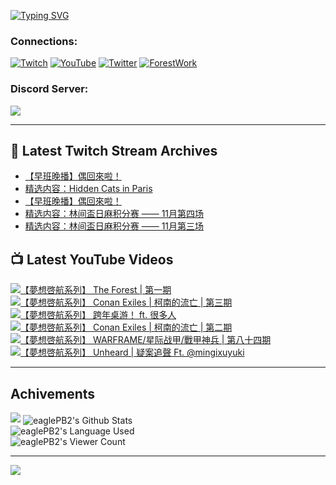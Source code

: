 <!--### Hello people, I'm EaglePB2 - The one who building something for fun 👋
Thank you for standby for this profile.   
The purpose of this profile is coming soon.   
You may come back later, as you wish if this readme.md is updated.   -->

<a href="https://git.io/typing-svg"><img src="https://readme-typing-svg.herokuapp.com?font=Fira+Code&duration=1000&pause=5000&vCenter=true&random=false&width=500&lines=%F0%9F%91%8B+Hello+Everyone%2C+I'm+EaglePB2.;%F0%9F%99%87+Thank+you+for+stopping+by+my+profile.+;%F0%9F%94%AD+%3D%3D%3D%3D+%F0%9F%94%AD;%F0%9F%91%8B+%E4%BD%A0%E5%A5%BD%EF%BC%8C%E6%AD%A1%E8%BF%8E%E4%BE%86%E5%88%B0%E6%88%91%E7%9A%84%E4%BB%A3%E7%A2%BC%E5%BA%AB%E3%80%82;%F0%9F%99%87+%E6%84%9F%E8%AC%9D%E5%89%8D%E4%BE%86%E5%8F%83%E8%A7%80%E5%B0%8F%E5%B1%8B+owo~" alt="Typing SVG" /></a>

### Connections:

[![Twitch](https://img.shields.io/badge/Twitch-9347FF?style=flat-square&logo=twitch&logoColor=white)](https://www.twitch.tv/eaglepb2)
[![YouTube](https://img.shields.io/badge/YouTube-%23FF0000.svg?style=flat-square&logo=YouTube&logoColor=white)](https://www.youtube.com/eaglepb2)
[![Twitter](https://img.shields.io/badge/Twitter-%231DA1F2.svg?style=flat-square&logo=Twitter&logoColor=white)](https://twitter.com/eaglepb2)
[![ForestWork](https://img.shields.io/badge/Forestwork_Website-415549?style=flat-square&logo=homeadvisor&logoColor=white)](https://forestwork.team)

### Discord Server:

[![](https://invidget.switchblade.xyz/qKrub9b?theme=dark&language=ch)](https://discord.gg/qKrub9b)

---

## 👾 Latest Twitch Stream Archives
<!-- TWITCH:START -->
- [【早班晚播】偶回來啦！](https://www.twitch.tv/videos/2021451106)
- [精选内容：Hidden Cats in Paris](https://www.twitch.tv/videos/2021433346)
- [【早班晚播】偶回來啦！](https://www.twitch.tv/videos/2021407746)
- [精选内容：林间盃日麻积分赛 —— 11月第四场](https://www.twitch.tv/videos/1992654065)
- [精选内容：林间盃日麻积分赛 —— 11月第三场](https://www.twitch.tv/videos/1986525274)
<!-- TWITCH:END -->



## 📺 Latest YouTube Videos
<!-- YOUTUBE:START -->
<!-- YOUTUBE:END -->

<!-- BEGIN YOUTUBE-CARDS -->
<a href="https://www.youtube.com/watch?v=yH5oB1XZ1dc">
  <picture>
    <source media="(prefers-color-scheme: dark)" srcset="https://ytcards.demolab.com/?id=yH5oB1XZ1dc&title=%E3%80%90%E5%A4%A2%E6%83%B3%E5%95%93%E8%88%AA%E7%B3%BB%E5%88%97%E3%80%91+The+Forest+%7C+%E7%AC%AC%E4%B8%80%E6%9C%9F&lang=zh&timestamp=1704325452&background_color=%230d1117&title_color=%23ffffff&stats_color=%23dedede&max_title_lines=1&width=426&border_radius=5&duration=0">
    <img src="https://ytcards.demolab.com/?id=yH5oB1XZ1dc&title=%E3%80%90%E5%A4%A2%E6%83%B3%E5%95%93%E8%88%AA%E7%B3%BB%E5%88%97%E3%80%91+The+Forest+%7C+%E7%AC%AC%E4%B8%80%E6%9C%9F&lang=zh&timestamp=1704325452&background_color=%23ffffff&title_color=%2324292f&stats_color=%2357606a&max_title_lines=1&width=426&border_radius=5&duration=0" alt="【夢想啓航系列】 The Forest | 第一期" title="【夢想啓航系列】 The Forest | 第一期">
  </picture>
</a>
<a href="https://www.youtube.com/watch?v=mkhJ1QE4GwA">
  <picture>
    <source media="(prefers-color-scheme: dark)" srcset="https://ytcards.demolab.com/?id=mkhJ1QE4GwA&title=%E3%80%90%E5%A4%A2%E6%83%B3%E5%95%93%E8%88%AA%E7%B3%BB%E5%88%97%E3%80%91+Conan+Exiles+%7C+%E6%9F%AF%E5%8D%97%E7%9A%84%E6%B5%81%E4%BA%A1+%7C+%E7%AC%AC%E4%B8%89%E6%9C%9F&lang=zh&timestamp=1704255188&background_color=%230d1117&title_color=%23ffffff&stats_color=%23dedede&max_title_lines=1&width=426&border_radius=5&duration=15459">
    <img src="https://ytcards.demolab.com/?id=mkhJ1QE4GwA&title=%E3%80%90%E5%A4%A2%E6%83%B3%E5%95%93%E8%88%AA%E7%B3%BB%E5%88%97%E3%80%91+Conan+Exiles+%7C+%E6%9F%AF%E5%8D%97%E7%9A%84%E6%B5%81%E4%BA%A1+%7C+%E7%AC%AC%E4%B8%89%E6%9C%9F&lang=zh&timestamp=1704255188&background_color=%23ffffff&title_color=%2324292f&stats_color=%2357606a&max_title_lines=1&width=426&border_radius=5&duration=15459" alt="【夢想啓航系列】 Conan Exiles | 柯南的流亡 | 第三期" title="【夢想啓航系列】 Conan Exiles | 柯南的流亡 | 第三期">
  </picture>
</a>
<a href="https://www.youtube.com/watch?v=bjSk_0jA-SQ">
  <picture>
    <source media="(prefers-color-scheme: dark)" srcset="https://ytcards.demolab.com/?id=bjSk_0jA-SQ&title=%E3%80%90%E5%A4%A2%E6%83%B3%E5%95%93%E8%88%AA%E7%B3%BB%E5%88%97%E3%80%91+%E8%B7%A8%E5%B9%B4%E6%A1%8C%E6%B8%B8%EF%BC%81+ft.+%E5%BE%88%E5%A4%9A%E4%BA%BA&lang=zh&timestamp=1704190697&background_color=%230d1117&title_color=%23ffffff&stats_color=%23dedede&max_title_lines=1&width=426&border_radius=5&duration=37776">
    <img src="https://ytcards.demolab.com/?id=bjSk_0jA-SQ&title=%E3%80%90%E5%A4%A2%E6%83%B3%E5%95%93%E8%88%AA%E7%B3%BB%E5%88%97%E3%80%91+%E8%B7%A8%E5%B9%B4%E6%A1%8C%E6%B8%B8%EF%BC%81+ft.+%E5%BE%88%E5%A4%9A%E4%BA%BA&lang=zh&timestamp=1704190697&background_color=%23ffffff&title_color=%2324292f&stats_color=%2357606a&max_title_lines=1&width=426&border_radius=5&duration=37776" alt="【夢想啓航系列】 跨年桌游！ ft. 很多人" title="【夢想啓航系列】 跨年桌游！ ft. 很多人">
  </picture>
</a>
<a href="https://www.youtube.com/watch?v=-LXC9ZlCnA4">
  <picture>
    <source media="(prefers-color-scheme: dark)" srcset="https://ytcards.demolab.com/?id=-LXC9ZlCnA4&title=%E3%80%90%E5%A4%A2%E6%83%B3%E5%95%93%E8%88%AA%E7%B3%BB%E5%88%97%E3%80%91+Conan+Exiles+%7C+%E6%9F%AF%E5%8D%97%E7%9A%84%E6%B5%81%E4%BA%A1+%7C+%E7%AC%AC%E4%BA%8C%E6%9C%9F&lang=zh&timestamp=1704109545&background_color=%230d1117&title_color=%23ffffff&stats_color=%23dedede&max_title_lines=1&width=426&border_radius=5&duration=13691">
    <img src="https://ytcards.demolab.com/?id=-LXC9ZlCnA4&title=%E3%80%90%E5%A4%A2%E6%83%B3%E5%95%93%E8%88%AA%E7%B3%BB%E5%88%97%E3%80%91+Conan+Exiles+%7C+%E6%9F%AF%E5%8D%97%E7%9A%84%E6%B5%81%E4%BA%A1+%7C+%E7%AC%AC%E4%BA%8C%E6%9C%9F&lang=zh&timestamp=1704109545&background_color=%23ffffff&title_color=%2324292f&stats_color=%2357606a&max_title_lines=1&width=426&border_radius=5&duration=13691" alt="【夢想啓航系列】 Conan Exiles | 柯南的流亡 | 第二期" title="【夢想啓航系列】 Conan Exiles | 柯南的流亡 | 第二期">
  </picture>
</a>
<a href="https://www.youtube.com/watch?v=zcH8En2trBQ">
  <picture>
    <source media="(prefers-color-scheme: dark)" srcset="https://ytcards.demolab.com/?id=zcH8En2trBQ&title=%E3%80%90%E5%A4%A2%E6%83%B3%E5%95%93%E8%88%AA%E7%B3%BB%E5%88%97%E3%80%91+WARFRAME%2F%E6%98%9F%E9%99%85%E6%88%98%E7%94%B2%2F%E6%88%B0%E7%94%B2%E7%A5%9E%E5%85%B5+%7C+%E7%AC%AC%E5%85%AB%E5%8D%81%E5%9B%9B%E6%9C%9F&lang=zh&timestamp=1702693860&background_color=%230d1117&title_color=%23ffffff&stats_color=%23dedede&max_title_lines=1&width=426&border_radius=5&duration=7953">
    <img src="https://ytcards.demolab.com/?id=zcH8En2trBQ&title=%E3%80%90%E5%A4%A2%E6%83%B3%E5%95%93%E8%88%AA%E7%B3%BB%E5%88%97%E3%80%91+WARFRAME%2F%E6%98%9F%E9%99%85%E6%88%98%E7%94%B2%2F%E6%88%B0%E7%94%B2%E7%A5%9E%E5%85%B5+%7C+%E7%AC%AC%E5%85%AB%E5%8D%81%E5%9B%9B%E6%9C%9F&lang=zh&timestamp=1702693860&background_color=%23ffffff&title_color=%2324292f&stats_color=%2357606a&max_title_lines=1&width=426&border_radius=5&duration=7953" alt="【夢想啓航系列】 WARFRAME/星际战甲/戰甲神兵 | 第八十四期" title="【夢想啓航系列】 WARFRAME/星际战甲/戰甲神兵 | 第八十四期">
  </picture>
</a>
<a href="https://www.youtube.com/watch?v=ty_YKRt8vjQ">
  <picture>
    <source media="(prefers-color-scheme: dark)" srcset="https://ytcards.demolab.com/?id=ty_YKRt8vjQ&title=%E3%80%90%E5%A4%A2%E6%83%B3%E5%95%93%E8%88%AA%E7%B3%BB%E5%88%97%E3%80%91+Unheard+%7C+%E7%96%91%E6%A1%88%E8%BF%BD%E8%81%B2+Ft.+%40mingixuyuki&lang=zh&timestamp=1702631749&background_color=%230d1117&title_color=%23ffffff&stats_color=%23dedede&max_title_lines=1&width=426&border_radius=5&duration=31355">
    <img src="https://ytcards.demolab.com/?id=ty_YKRt8vjQ&title=%E3%80%90%E5%A4%A2%E6%83%B3%E5%95%93%E8%88%AA%E7%B3%BB%E5%88%97%E3%80%91+Unheard+%7C+%E7%96%91%E6%A1%88%E8%BF%BD%E8%81%B2+Ft.+%40mingixuyuki&lang=zh&timestamp=1702631749&background_color=%23ffffff&title_color=%2324292f&stats_color=%2357606a&max_title_lines=1&width=426&border_radius=5&duration=31355" alt="【夢想啓航系列】 Unheard | 疑案追聲 Ft. @mingixuyuki" title="【夢想啓航系列】 Unheard | 疑案追聲 Ft. @mingixuyuki">
  </picture>
</a>
<!-- END YOUTUBE-CARDS -->

---

## Achivements
[![](https://github-profile-trophy.vercel.app/?username=eaglepb2&theme=monokai&no-bg=true&&title=Repositories,Issues,Commit,MultiLanguage)](https://github.com/anuraghazra/github-readme-stats)
<img align="center" alt="eaglePB2's Github Stats" src="https://github-readme-stats.vercel.app/api?username=eaglePB2&show_icons=true&hide_border=true&theme=merko" />
<br>
<img align="center" alt="eaglePB2's Language Used" src="https://github-readme-stats.vercel.app/api/top-langs/?username=eaglePB2&show_icons=true&hide_border=true&theme=merko&layout=compact&langs_count=8" />
<br>
<img align="center" alt="eaglePB2's Viewer Count" src="https://visitcount.itsvg.in/api?id=eaglepb2&label=Profile%20Views&color=3&icon=5&pretty=true" />

<hr>

<!-- RANDOMQUOTE:START -->
![](https://quotes-github-readme.vercel.app/api?type=horizontal&theme=merko)
<!-- RANDOMQUOTE:END -->


<!--
       _____   _   _   _____       _____   _   _   ____   
      |_   _| | | | | |  ___|     |  ___| | \ | | |  _  \  
        | |   | |_| | | |___      | |___  |  \| | | | | | 
        | |   |  _  | |  ___|     |  ___| |     | | | | | 
        | |   | | | | | |___      | |___  | |\  | | |_| | 
        |_|   |_| |_| |_____|     |_____| |_| \_| |____ / 
      
-->
